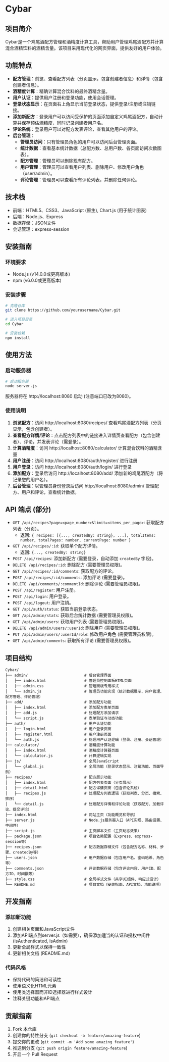 # Cybar

## 项目简介
Cybar是一个鸡尾酒配方管理和酒精度计算工具，帮助用户管理鸡尾酒配方并计算混合酒精饮料的酒精含量。该项目采用现代化的网页界面，提供友好的用户体验。

## 功能特点

- **配方管理**：浏览、查看配方列表（分页显示，包含创建者信息）和详情（包含创建者信息）。
- **酒精度计算**：精确计算混合饮料的最终酒精含量。
- **用户认证**：提供用户注册和登录功能，使用会话管理。
- **登录状态显示**：在页面右上角显示当前登录状态，提供登录/注册或注销链接。
- **添加新配方**：登录用户可以访问受保护的页面添加自定义鸡尾酒配方，自动计算并保存预估酒精度，同时记录创建者用户名。
- **评论系统**：登录用户可以对配方发表评论，查看其他用户的评论。
- **后台管理**：
    - **管理员访问**：只有管理员角色的用户可以访问后台管理页面。
    - **统计数据**：查看基本统计数据（总配方数、总用户数、各页面访问次数图表）。
    - **配方管理**：管理员可以删除现有配方。
    - **用户管理**：管理员可以查看用户列表、删除用户、修改用户角色（user/admin）。
    - **评论管理**：管理员可以查看所有评论列表，并删除任何评论。

## 技术栈

- 前端：HTML5、CSS3、JavaScript (原生), Chart.js (用于统计图表)
- 后端：Node.js、Express
- 数据存储：JSON文件
- 会话管理：express-session

## 安装指南

### 环境要求
- Node.js (v14.0.0或更高版本)
- npm (v6.0.0或更高版本)

### 安装步骤

```bash
# 克隆仓库
git clone https://github.com/yourusername/Cybar.git

# 进入项目目录
cd Cybar

# 安装依赖
npm install
```

## 使用方法

### 启动服务器

```bash
# 启动服务器
node server.js
```

服务器将在 http://localhost:8080 启动 (注意端口已改为8080)。

### 使用说明

1. **浏览配方**：访问 http://localhost:8080/recipes/ 查看鸡尾酒配方列表（分页显示，包含创建者）。
2. **查看配方详情/评论**：点击配方列表中的链接进入详情页查看配方（包含创建者）、评论，并发表评论（需登录）。
3. **计算酒精度**：访问 http://localhost:8080/calculator/ 计算混合饮料的酒精含量
4. **用户注册**：访问 http://localhost:8080/auth/register/ 进行注册
5. **用户登录**：访问 http://localhost:8080/auth/login/ 进行登录
6. **添加配方**：登录后访问 http://localhost:8080/add/ 添加新的鸡尾酒配方（将记录您的用户名）。
7. **后台管理**：以管理员身份登录后访问 http://localhost:8080/admin/ 管理配方、用户和评论，查看统计数据。

## API 端点 (部分)

- `GET /api/recipes?page=<page_number>&limit=<items_per_page>`: 获取配方列表（分页）。
    - 返回: `{ recipes: [{..., createdBy: string}, ...], totalItems: number, totalPages: number, currentPage: number }`
- `GET /api/recipes/:id`: 获取单个配方详情。
    - 返回: `{..., createdBy: string}`
- `POST /api/recipes`: 添加新配方 (需要登录，自动添加 `createdBy` 字段)。
- `DELETE /api/recipes/:id`: 删除配方 (需要管理员权限)。
- `GET /api/recipes/:id/comments`: 获取配方的评论。
- `POST /api/recipes/:id/comments`: 添加评论 (需要登录)。
- `DELETE /api/comments/:commentId`: 删除评论 (需要管理员权限)。
- `POST /api/register`: 用户注册。
- `POST /api/login`: 用户登录。
- `POST /api/logout`: 用户注销。
- `GET /api/auth/status`: 获取当前登录状态。
- `GET /api/admin/stats`: 获取后台统计数据 (需要管理员权限)。
- `GET /api/admin/users`: 获取用户列表 (需要管理员权限)。
- `DELETE /api/admin/users/:userId`: 删除用户 (需要管理员权限)。
- `PUT /api/admin/users/:userId/role`: 修改用户角色 (需要管理员权限)。
- `GET /api/admin/comments`: 获取所有评论 (需要管理员权限)。

## 项目结构

```
Cybar/
├── admin/                         # 后台管理界面
│   ├── index.html                 # 管理员控制面板HTML页面
│   ├── admin.css                  # 管理面板专用样式
│   └── admin.js                   # 管理员功能实现（统计数据展示、用户管理、配方管理、评论管理）
├── add/                           # 添加配方功能
│   ├── index.html                 # 添加配方表单页面
│   ├── add.js                     # 处理配方添加请求
│   └── script.js                  # 表单验证与动态功能
├── auth/                          # 用户认证功能
│   ├── login.html                 # 用户登录页面
│   ├── register.html              # 用户注册页面
│   └── auth.js                    # 处理用户认证逻辑（登录、注册、会话管理）
├── calculator/                    # 酒精度计算功能
│   ├── index.html                 # 酒精度计算器页面
│   └── calculator.js              # 计算逻辑实现
├── js/                            # 全局JavaScript
│   └── global.js                  # 全局功能（登录状态显示、注销功能、页面导航）
├── recipes/                       # 配方展示功能
│   ├── index.html                 # 配方列表页面（分页展示）
│   ├── detail.html                # 配方详情页面（包含评论系统）
│   ├── recipes.js                 # 处理配方列表逻辑（获取列表、分页、搜索、排序）
│   └── detail.js                  # 处理配方详情和评论功能（获取配方、加载评论、提交评论）
├── index.html                     # 网站主页（功能概览和导航）
├── server.js                      # Node.js服务器入口（API实现、路由设置、中间件）
├── script.js                      # 主页脚本文件（主页动态效果）
├── package.json                   # 项目依赖配置（Express、express-session等）
├── recipes.json                   # 配方数据存储文件（包含配方名称、材料、步骤、createdBy等）
├── users.json                     # 用户数据存储（包含用户名、密码哈希、角色等）
├── comments.json                  # 评论数据存储（包含评论内容、用户ID、配方ID、时间戳等）
├── style.css                      # 全局样式文件（共享UI组件、响应式设计）
└── README.md                      # 项目文档（安装指南、API文档、功能说明）
```

## 开发指南

### 添加新功能

1. 创建相关页面和JavaScript文件
2. 添加API端点到server.js（如需要），确保添加适当的认证和授权中间件 (isAuthenticated, isAdmin)
3. 更新全局样式以保持一致性
4. 更新相关文档 (README.md)

### 代码风格

- 保持代码的简洁和可读性
- 使用语义化HTML元素
- 使用类选择器而非ID选择器进行样式设计
- 注释关键功能和API端点

## 贡献指南

1. Fork 本仓库
2. 创建你的特性分支 (`git checkout -b feature/amazing-feature`)
3. 提交你的更改 (`git commit -m 'Add some amazing feature'`)
4. 推送到分支 (`git push origin feature/amazing-feature`)
5. 开启一个 Pull Request

